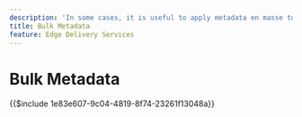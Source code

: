 ```yaml
---
description: 'In some cases, it is useful to apply metadata en masse to a website. Common use cases include:'
title: Bulk Metadata
feature: Edge Delivery Services
---
```

# Bulk Metadata

{{$include 1e83e607-9c04-4819-8f74-23261f13048a}}